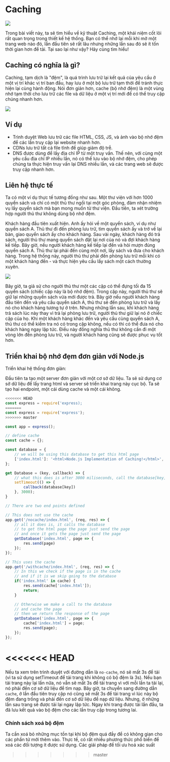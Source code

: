 # Caching

![](./assets/caching-system-design-interview-concept-cover.svg)

Trong bài viết này, ta sẽ tìm hiểu về kỹ thuật Caching, một khái niệm cốt lõi rất quan trọng trong thiết kế hệ thống. Bạn có thể nhớ lại mỗi khi mở một trang web nào đó, lần đầu tiên sẽ rất lâu nhưng những lần sau đó sẽ ít tốn thời gian hơn để tải. Tại sao lại như vậy? Hãy cùng tìm hiểu!

## Caching có nghĩa là gì?

Caching, tạm dịch là "đệm", là quá trình lưu trữ lại kết quả của  yêu cầu ở một vị trí khác vị trí ban đầu, hay lưu ở một bộ lưu trữ tạm thời để tránh thực hiện lại cùng hành động. Nói đơn giản hơn, cache (bộ nhớ đệm) là một vùng nhớ tạm thời cho lưu trữ các file và dữ liệu ở một vị trí mới để có thể truy cập chúng nhanh hơn.

![](./assets/what-do-you-mean-by-caching.png)

## Ví dụ

- Trình duyệt Web lưu trữ các file HTML, CSS, JS, và ảnh vào bộ nhớ đệm để các lần truy cập lại website nhanh hơn.
- CDNs lưu trữ tất cả file tĩnh để giúp giảm độ trễ.
- DNS được dùng để lấy địa chỉ IP từ một truy vấn. Thế nên, với cùng một yêu cầu địa chỉ IP nhiều lần, nó có thể lưu vào bộ nhớ đệm, cho phép chúng ta thực hiện truy vấn lại DNS nhiều lần, và các trang web sẽ được truy cập nhanh hơn.

## Liên hệ thực tế

Ta có một ví dụ thực tế tương đồng như sau. Một thư viện với hơn 1000 quyển sách và chỉ có một thủ thư ngồi tại một góc phòng, đảm nhận nhiệm vụ lấy quyển sách mà bạn mong muốn từ thư viện. Đầu tiên, ta xét trường hợp người thủ thư không dùng bộ nhớ đệm.

Khách hàng đầu tiên xuất hiện. Anh ấy hỏi về một quyển sách, ví dụ như quyển sách A. Thủ thư đi đến phòng lưu trữ, tìm quyển sách ấy và trở về lại bàn, giao quyển sách ấy cho khách hàng. Sau vài ngày, khách hàng đó trả sách, người thủ thư mang quyển sách đặt lại nơi của nó và đợi khách hàng kế tiếp. Bây giờ, nếu người khách hàng kế tiếp lại đến và hỏi mượn đúng quyển sách A. Thủ thư lại phải đến cùng một nơi, lấy sách và đưa cho khách hàng. Trong hệ thống này, người thủ thư phải đến phòng lưu trữ mỗi khi có một khách hàng đến - và thực hiện yêu cầu lấy sách một cách thường xuyên.

![](./assets/real-world-analogy-of-caching.png)

Bây giờ, ta giả sử cho người thủ thư một các cặp có thể đựng tối đa 15 quyển sách (chiếc cặp này là bộ nhớ đệm). Trong cặp này, người thủ thư sẽ giữ lại những quyển sách vừa mới được trả. Bây giờ nếu người khách hàng đầu tiên đến và yêu cầu quyển sách A, thủ thư sẽ đến phòng lưu trữ và lấy nó cho khách hàng tương tự ở trên. Nhưng những lần sau, khi khách hàng trả sách lúc này thay vì trả lại phòng lưu trữ, người thủ thư giữ lại nó ở chiếc cặp của họ. Khi một khách hàng khác đến và yêu cầu cùng quyển sách A, thủ thư có thể kiểm tra nó có trong cặp không, nếu có thì có thể đưa nó cho khách hàng ngay lập tức. Điều này đồng nghĩa thủ thư không cần đi một vòng lớn đến phòng lưu trữ, và người khách hàng cũng sẽ được phục vụ tốt hơn.

## Triển khai bộ nhớ đẹm đơn giản với Node.js

Triển khai hệ thống đơn giản:

Đầu tiên ta tạo một server đơn giản với một cơ sở dữ liệu. Ta sẽ sử dụng cơ sở dữ liệu để lấy trang html và server sẽ triển khai trang này cục bộ. Ta sẽ tạo hai endpoint, một cái dùng cache và một cái không.


```js
<<<<<<< HEAD
const express = require('express);
=======
const express = require('express');
>>>>>>> master

const app = express();

// define cache
const cache = {};

const database = {
    // we will be using this database to get this html page
    ['index.html']: '<html>Node.js Implementation of Caching!</html>',
};

get Database = (key, callback) => {
    // what this does is after 3000 miliseconds, call the database[key] 
    setTimeout(() => {
        callback(database[key])
    }, 3000);
}

// There are two end points defined

// This does not use the cache
app.get('/nocache/index.html', (req, res) => {
    // all it does is, it calls the database
    // to get the html page the page just send the page
    // and once it gets the page just send the page
    getDatabase('index.html', page => {
        res.send(page)
    });
});

// This uses the cache
app.get('/withcache/index.html', (req, res) => {
    // In this we check if the page is in the cache
    // and if it is we skip going to the database
    if('index.html' in cache) {
        res.send(cache['index.html']);
        return;
    }

    // Otherwise we make a call to the database
    // and cache the page
    // then we return the response of the page
    getDatabase('index.html', page => {
        cache['index.html'] = page;
        res.send(page);
    });
});
```
<<<<<<< HEAD
=======

Nếu ta xem trên trình duyệt với đường dẫn là `no-cache`, nó sẽ mất 3s để tải (vì ta sử dụng setTimeout để tải trang khi không có bộ đệm là 3s). Nếu bạn tải trang này lại lần nữa, nó vẫn sẽ mất 3s để tải trang vì với mỗi lần ta tải lại, nó phải đến cơ sở dữ liệu để tìm nạp. Bây giờ, ta chuyển sang đường dẫn `cache`, ở lần đầu tiên truy cập nó cũng sẽ mất 3s để tải trang vì lúc này bộ đệm đang trống và phải đến cơ sở dữ liệu để nạp dữ liệu. Nhưng, ở những lần sau trang sẽ được tải lại ngay lập tức. Ngay khi trang được tải lần đầu, ta đã lưu kết quả vào bộ đệm cho các lần truy cập trong tương lai.

### Chính sách xoá bộ đệm

Ta cần xoá bỏ những mục tồn tại khi bộ đệm quá đầy để có không gian cho các phần tử mới thêm vào. Thực tế, có rất nhiều phương thức phổ biến để xoá các đối tượng ít được sử dụng. Các giải pháp để tối ưu hoá xác suất 
>>>>>>> master
